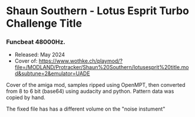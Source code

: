 # Shaun Southern - Lotus Esprit Turbo Challenge Title

### **Funcbeat 48000Hz.**

- Released: May 2024
- Cover of: https://www.wothke.ch/playmod/?file=/MODLAND/Protracker/Shaun%20Southern/lotusesprit%20title.mod&subtune=2&emulator=UADE

Cover of the amiga mod, samples ripped using OpenMPT, then converted from 8 to 6 bit (base64) using audacity and python. Pattern data was copied by hand.

The fixed file has has a different volume on the "noise instument"
